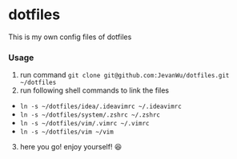 # dotfiles
This is my own config files of dotfiles

### Usage
1. run command `git clone git@github.com:JevanWu/dotfiles.git ~/dotfiles`
2. run following shell commands to link the files
  - `ln -s ~/dotfiles/idea/.ideavimrc ~/.ideavimrc `
  - `ln -s ~/dotfiles/system/.zshrc ~/.zshrc`
  - `ln -s ~/dotfiles/vim/.vimrc ~/.vimrc`
  - `ln -s ~/dotfiles/vim ~/vim`
3. here you go! enjoy yourself! 😆

